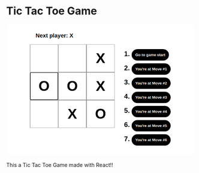 # Tic Tac Toe Game

<p align="center">
    <img src="/public/whole-game.png" width="500px" height="350px">
</p>

This a Tic Tac Toe Game made with React!!